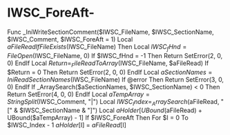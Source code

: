 # IWSC_ForeAft-
Func _IniWriteSectionComment($IWSC_FileName, $IWSC_SectionName, $IWSC_Comment, $IWSC_ForeAft = 1)  Local $aFileRead  If FileExists($IWSC_FileName) Then   Local $IWSC_fHnd = FileOpen($IWSC_FileName, 0)   If $IWSC_fHnd = -1 Then    Return SetError(2, 0, 0)   EndIf   Local $Return = _FileReadToArray($IWSC_FileName, $aFileRead)   If $Return = 0 Then    Return SetError(2, 0, 0)   EndIf   Local $aSectionNames = IniReadSectionNames($IWSC_FileName)   If @error Then    Return SetError(3, 0, 0)   EndIf   If _ArraySearch($aSectionNames, $IWSC_SectionName) &lt; 0 Then    Return SetError(4, 0, 0)   EndIf   Local $aTempArray = StringSplit($IWSC_Comment, "|")   Local $IWSC_Index = _ArraySearch($aFileRead, "[" &amp; $IWSC_SectionName &amp; "]")   Local $aHolder[UBound($aFileRead) + UBound($aTempArray) - 1]   If $IWSC_ForeAft Then    For $I = 0 To $IWSC_Index - 1     $aHolder[$I] = $aFileRead[$I]
